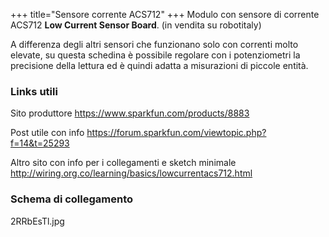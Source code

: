 +++
title="Sensore corrente ACS712"
+++
Modulo con sensore di corrente ACS712 **Low Current Sensor Board**. (in
vendita su robotitaly)

A differenza degli altri sensori che funzionano solo con correnti molto
elevate, su questa schedina è possibile regolare con i potenziometri la
precisione della lettura ed è quindi adatta a misurazioni di piccole
entità.

### Links utili

Sito produttore <https://www.sparkfun.com/products/8883>

Post utile con info
<https://forum.sparkfun.com/viewtopic.php?f=14&t=25293>

Altro sito con info per i collegamenti e sketch minimale
<http://wiring.org.co/learning/basics/lowcurrentacs712.html>

### Schema di collegamento

<imgur>2RRbEsTl.jpg</imgur>
